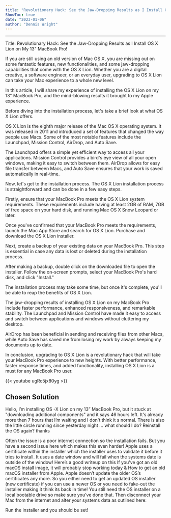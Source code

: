 ```yaml
---
title: "Revolutionary Hack: See the Jaw-Dropping Results as I Install OS X Lion on My 13 MacBook Pro!"
ShowToc: true 
date: "2023-01-06"
author: "Dennis Wright"
---
```

*****
Title: Revolutionary Hack: See the Jaw-Dropping Results as I Install OS X Lion on My 13" MacBook Pro!

If you are still using an old version of Mac OS X, you are missing out on some fantastic features, new functionalities, and some jaw-dropping capabilities that come with the OS X Lion. Whether you are a digital creative, a software engineer, or an everyday user, upgrading to OS X Lion can take your Mac experience to a whole new level.

In this article, I will share my experience of installing the OS X Lion on my 13" MacBook Pro, and the mind-blowing results it brought to my Apple experience.

Before diving into the installation process, let's take a brief look at what OS X Lion offers.

OS X Lion is the eighth major release of the Mac OS X operating system. It was released in 2011 and introduced a set of features that changed the way people use Macs. Some of the most notable features include the Launchpad, Mission Control, AirDrop, and Auto Save.

The Launchpad offers a simple yet efficient way to access all your applications. Mission Control provides a bird's eye view of all your open windows, making it easy to switch between them. AirDrop allows for easy file transfer between Macs, and Auto Save ensures that your work is saved automatically in real-time.

Now, let's get to the installation process. The OS X Lion installation process is straightforward and can be done in a few easy steps.

Firstly, ensure that your MacBook Pro meets the OS X Lion system requirements. These requirements include having at least 2GB of RAM, 7GB of free space on your hard disk, and running Mac OS X Snow Leopard or later.

Once you've confirmed that your MacBook Pro meets the requirements, launch the Mac App Store and search for OS X Lion. Purchase and download the OS X Lion installer.

Next, create a backup of your existing data on your MacBook Pro. This step is essential in case any data is lost or deleted during the installation process.

After making a backup, double click on the downloaded file to open the installer. Follow the on-screen prompts, select your MacBook Pro's hard disk, and click "Install."

The installation process may take some time, but once it's complete, you'll be able to reap the benefits of OS X Lion.

The jaw-dropping results of installing OS X Lion on my MacBook Pro include faster performance, enhanced responsiveness, and remarkable stability. The Launchpad and Mission Control have made it easy to access and switch between applications and windows without cluttering my desktop.

AirDrop has been beneficial in sending and receiving files from other Macs, while Auto Save has saved me from losing my work by always keeping my documents up to date.

In conclusion, upgrading to OS X Lion is a revolutionary hack that will take your MacBook Pro experience to new heights. With better performance, faster response times, and added functionality, installing OS X Lion is a must for any MacBook Pro user.

{{< youtube ugRc5jx80yg >}} 



## Chosen Solution
 Hello,
I’m installing OS -X Lion on my 13” MacBook Pro, but it stuck at "downloading additional components" and it says 46 hours left. It's already more then 7 hours that I’m waiting and I don't think it s normal.
There is also the little circle running since yesterday night ... what should I do?
Reinstall the OS again?
thanks

 Often the issue is a poor internet connection so the installation fails.
But you have a second issue here which makes this even harder! Apple uses a certificate within the installer which the installer uses to validate it before it tries to install. It uses a date window and will fail when the systems date is outside of the window! Here’s a good writeup on this  If you've got an old macOS install image, it will probably stop working today & How to get an old macOS installer from Apple. Apple doesn’t update the older OS’s certificates any more.
So you either need to get an updated OS installer (new certificate) if you can use a newer OS or you need to fake-out the installer making it think its back in time!
You still need the OS installer on a local bootable drive so make sure you’ve done that. Then disconnect your Mac from the internet and alter your systems data as outlined here:

Run the installer and you should be set!




